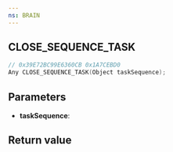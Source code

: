 ```yaml
---
ns: BRAIN
---
```

## CLOSE_SEQUENCE_TASK

```c
// 0x39E72BC99E6360CB 0x1A7CEBD0
Any CLOSE_SEQUENCE_TASK(Object taskSequence);
```


## Parameters
* **taskSequence**: 

## Return value
